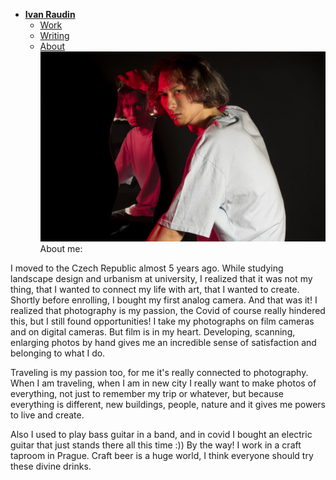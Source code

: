 - [**Ivan Raudin**](./index.md) <!-- Use `index.md` as well. `./` is a shortcut back to your home page `index.md` -->
    - [Work](work.md)
    - [Writing](writing.md)
    - [About](about.md)
 ![Meand mirror](img/photo_2022-10-10_19-12-35.jpg)
 About me:
      
I moved to the Czech Republic almost 5 years ago. While studying landscape design and urbanism at university, I realized that it was not my thing, that I wanted to connect my life with art, that I wanted to create. Shortly before enrolling, I bought my first analog camera. And that was it! I realized that photography is my passion, the Covid of course really hindered this, but I still found opportunities! 
I take my photographs on film cameras and on digital cameras.  But film is in my heart. Developing, scanning, enlarging photos by hand gives me an incredible sense of satisfaction and belonging to what I do. 

Traveling is my passion too, for me it's really connected to photography. When I am traveling, when I am in new city I really want to make photos of everything, not just to remember my trip or whatever, but because everything is different, new buildings, people, nature and it gives me powers to live and create. 

Also I used to play bass guitar in a band, and in covid I bought an electric guitar that just stands there all this time :)) 
By the way! I work in a craft taproom in Prague. Craft beer is a huge world, I think everyone should try these divine drinks.
